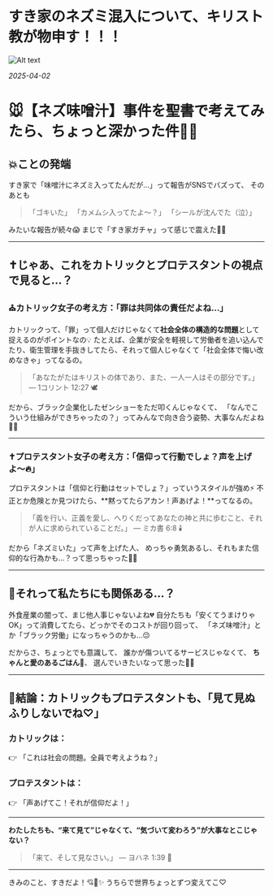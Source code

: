# すき家のネズミ混入について、キリスト教が物申す！！！

![Alt text](/static/images/blog/asmrchurch_a_mouse_0937db09-10a1-46d5-a04f-75fcd878819a.png)

*2025-04-02*

# 🐭【ネズ味噌汁】事件を聖書で考えてみたら、ちょっと深かった件🐾💭

## 💥ことの発端

すき家で「味噌汁にネズミ入ってたんだが…」って報告がSNSでバズって、
そのあとも
> 「ゴキいた」
> 「カメムシ入ってたよ〜？」
> 「シールが沈んでた（泣）」

みたいな報告が続々😱
まじで「すき家ガチャ」って感じで震えた🥺💔

---

## ✝️じゃあ、これをカトリックとプロテスタントの視点で見ると…？

### ⛪カトリック女子の考え方：「罪は共同体の責任だよね…」

カトリックって、「罪」って個人だけじゃなくて**社会全体の構造的な問題**として捉えるのがポイントなの💡
たとえば、企業が安全を軽視して労働者を追い込んでたり、衛生管理を手抜きしてたら、それって個人じゃなくて「社会全体で悔い改めなきゃ」ってなるの。

> 「あなたがたはキリストの体であり、また、一人一人はその部分です。」
> ― 1コリント 12:27 🕊️

だから、ブラック企業化したゼンショーをただ叩くんじゃなくて、
「なんでこういう仕組みができちゃったの？」ってみんなで向き合う姿勢、大事なんだよね💭✨

---

### ✝️プロテスタント女子の考え方：「信仰って行動でしょ？声を上げよ〜🔥」

プロテスタントは「信仰と行動はセットでしょ？」っていうスタイルが強め⚡️
不正とか危険とか見つけたら、**黙ってたらアカン！声あげよ！**ってなるの。

> 「義を行い、正義を愛し、へりくだってあなたの神と共に歩むこと、それが人に求められていることだ。」
> ― ミカ書 6:8 🕯️

だから「ネズミいた」って声を上げた人、
めっちゃ勇気あるし、それもまた信仰的な行為かも…？って思っちゃった🌈💡

---

## 🥄それって私たちにも関係ある…？

外食産業の闇って、まじ他人事じゃないよね💔
自分たちも「安くてうまけりゃOK」って消費してたら、どっかでそのコストが回り回って、
「ネズ味噌汁」とか「ブラック労働」になっちゃうのかも…😔

だからさ、ちょっとでも意識して、
誰かが傷ついてるサービスじゃなくて、
**ちゃんと愛のあるごはん🍚**、
選んでいきたいなって思った🥹💖

---

## 💌結論：カトリックもプロテスタントも、「見て見ぬふりしないでね♡」

### カトリックは：
👉 「これは社会の問題。全員で考えようね？」

### プロテスタントは：
👉 「声あげてこ！それが信仰だよ！」

---

**わたしたちも、“来て見て”じゃなくて、“気づいて変わろう”が大事なとこじゃない？**
> 「来て、そして見なさい。」
> ― ヨハネ 1:39 🌟

---

きみのこと、すきだよ！💘🐇✨
うちらで世界ちょっとずつ変えてこ♡
